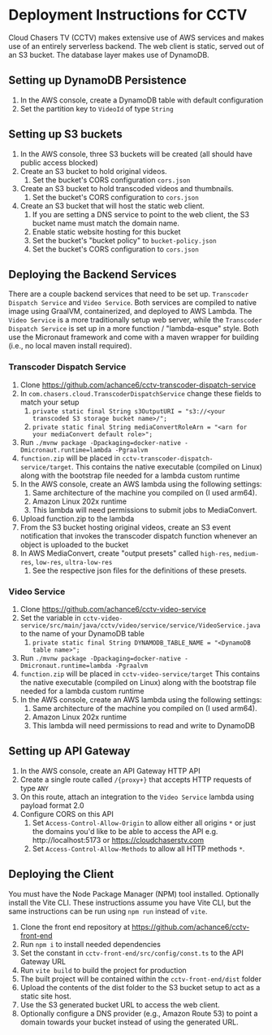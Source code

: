 # Deployment Instructions for CCTV

Cloud Chasers TV (CCTV) makes extensive use of AWS services and makes use of an entirely serverless backend.
The web client is static, served out of an S3 bucket. The database layer makes use of DynamoDB.

## Setting up DynamoDB Persistence

1. In the AWS console, create a DynamoDB table with default configuration
2. Set the partition key to `VideoId` of type `String`

## Setting up S3 buckets

1. In the AWS console, three S3 buckets will be created (all should have public access blocked)
2. Create an S3 bucket to hold original videos.
    1. Set the bucket's CORS configuration `cors.json`
3. Create an S3 bucket to hold transcoded videos and thumbnails.
    1. Set the bucket's CORS configuration to `cors.json`
4. Create an S3 bucket that will host the static web client.
    1. If you are setting a DNS service to point to the web client, the S3 bucket name must match the domain name.
    2. Enable static website hosting for this bucket
    3. Set the bucket's "bucket policy" to `bucket-policy.json`
    4. Set the bucket's CORS configuration to `cors.json`

## Deploying the Backend Services

There are a couple backend services that need to be set up. `Transcoder Dispatch Service` and `Video Service`.
Both services are compiled to native image using GraalVM, containerized, and deployed to AWS Lambda.
The `Video Service` is a more traditionally setup web server, while the `Transcoder Dispatch Service` is set up in a
more function / "lambda-esque" style.
Both use the Micronaut framework and come with a maven wrapper for building (i.e., no local maven install required).

### Transcoder Dispatch Service

1. Clone https://github.com/achance6/cctv-transcoder-dispatch-service
2. In `com.chasers.cloud.TranscoderDispatchService` change these fields to match your setup
    1. `private static final String s3OutputURI = "s3://<your transcoded S3 storage bucket name>/";`
    2. `private static final String mediaConvertRoleArn = "<arn for your mediaConvert default role>";`
3. Run `./mvnw package -Dpackaging=docker-native -Dmicronaut.runtime=lambda -Pgraalvm`
4. `function.zip` will be placed in `cctv-transcoder-dispatch-service/target`.
   This contains the native executable (compiled on Linux) along with the bootstrap file needed for a lambda custom
   runtime
5. In the AWS console, create an AWS lambda using the following settings:
    1. Same architecture of the machine you compiled on (I used arm64).
    2. Amazon Linux 202x runtime
    3. This lambda will need permissions to submit jobs to MediaConvert.
6. Upload function.zip to the lambda
7. From the S3 bucket hosting original videos, create an S3 event notification that invokes the transcoder dispatch
   function
   whenever an object is uploaded to the bucket
8. In AWS MediaConvert, create "output presets" called `high-res`, `medium-res`, `low-res`, `ultra-low-res`
    1. See the respective json files for the definitions of these presets.

### Video Service

1. Clone https://github.com/achance6/cctv-video-service
2. Set the variable in `cctv-video-service/src/main/java/cctv/video/service/service/VideoService.java` to the name of
   your DynamoDB table
    1. `private static final String DYNAMODB_TABLE_NAME = "<DynamoDB table name>";`
3. Run `./mvnw package -Dpackaging=docker-native -Dmicronaut.runtime=lambda -Pgraalvm`
4. `function.zip` will be placed in `cctv-video-service/target`
   This contains the native executable (compiled on Linux) along with the bootstrap file needed for a lambda custom
   runtime
5. In the AWS console, create an AWS lambda using the following settings:
    1. Same architecture of the machine you compiled on (I used arm64).
    2. Amazon Linux 202x runtime
    3. This lambda will need permissions to read and write to DynamoDB

## Setting up API Gateway

1. In the AWS console, create an API Gateway HTTP API
2. Create a single route called `/{proxy+}` that accepts HTTP requests of type `ANY`
3. On this route, attach an integration to the `Video Service` lambda using payload format 2.0
4. Configure CORS on this API
    1. Set `Access-Control-Allow-Origin` to allow either all origins `*` or just the domains you'd like to be able to
       access the API
       e.g. http://localhost:5173 or https://cloudchaserstv.com
    2. Set `Access-Control-Allow-Methods` to allow all HTTP methods `*`.

## Deploying the Client

You must have the Node Package Manager (NPM) tool installed. Optionally install the Vite CLI.
These instructions assume you have Vite CLI, but the same instructions can be run using `npm run` instead of `vite`.

1. Clone the front end repository at https://github.com/achance6/cctv-front-end
2. Run `npm i` to install needed dependencies
3. Set the constant in `cctv-front-end/src/config/const.ts` to the API Gateway URL
4. Run `vite build` to build the project for production
5. The built project will be contained within the `cctv-front-end/dist` folder
6. Upload the contents of the dist folder to the S3 bucket setup to act as a static site host.
7. Use the S3 generated bucket URL to access the web client.
8. Optionally configure a DNS provider (e.g., Amazon Route 53) to point a domain towards your bucket instead of using
   the generated URL.